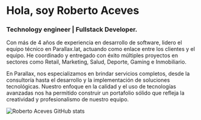 # Hola, soy Roberto Aceves
### Technology engineer | Fullstack Developer.

Con más de 4 años de experiencia en desarrollo de software, lidero el equipo técnico en Parallax.lat, actuando como enlace entre los clientes y el equipo. He coordinado y entregado con éxito múltiples proyectos en sectores como Retail, Marketing, Salud, Deporte, Gaming e Inmobiliario.

En Parallax, nos especializamos en brindar servicios completos, desde la consultoría hasta el desarrollo y la implementación de soluciones tecnológicas. Nuestro enfoque en la calidad y el uso de tecnologías avanzadas nos ha permitido construir un portafolio sólido que refleja la creatividad y profesionalismo de nuestro equipo.

![Roberto Aceves GitHub stats](https://github-readme-stats.vercel.app/api?username=roberto24aceves&show_icons=true&locale=es&theme=dark#gh-dark-mode-only)
